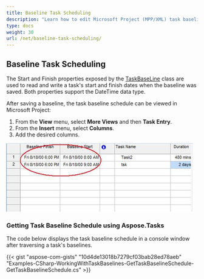 ```yaml
---
title: Baseline Task Scheduling
description: "Learn how to edit Microsoft Project (MPP/XML) task baselines using Aspose.Tasks for .NET."
type: docs
weight: 30
url: /net/baseline-task-scheduling/
---
```


## **Baseline Task Scheduling**
The Start and Finish properties exposed by the [TaskBaseLine](https://apireference.aspose.com/tasks/net/aspose.tasks/taskbaseline) class are used to read and write a task's start and finish dates when the baseline was saved. Both properties support the DateTime data type.

After saving a baseline, the task baseline schedule can be viewed in Microsoft Project:

1. From the **View** menu, select **More Views** and then **Task Entry**.
2. From the **Insert** menu, select **Columns**.
3. Add the desired columns.

![checking start/finish dates in Microsoft Project](baseline-task-scheduling_1.png)

### **Getting Task Baseline Schedule using Aspose.Tasks**
The code below displays the task baseline schedule in a console window after traversing a task's baselines.

{{< gist "aspose-com-gists" "10d4de13018b7279cf03bab28ed78aeb" "Examples-CSharp-WorkingWithTaskBaselines-GetTaskBaselineSchedule-GetTaskBaselineSchedule.cs" >}}
